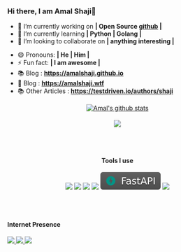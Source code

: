 ### Hi there, I am Amal Shaji👋

<!--
**amalshaji/amalshaji** is a ✨ _special_ ✨ repository because its `README.md` (this file) appears on your GitHub profile.

Here are some ideas to get you started:
-->
- 🔭 I’m currently working on <b>| Open Source [github](https://github.com/amalshaji) |</b>
- 🌱 I’m currently learning <b>| Python | Golang |</b>
- 👯 I’m looking to collaborate on <b>| anything interesting |</b>
<!--- 🤔 I’m looking for help with ...
- 💬 Ask me about ...
- 📫 How to reach me: ...-->
- 😄 Pronouns: <b>| He | Him |</b>
- ⚡ Fun fact: <b>| I am awesome |</b> 
- 📚 Blog : <b>https://amalshaji.github.io</b>
- 📖 Blog : <b>https://amalshaji.wtf</b>
- 📚 Other Articles : <b>https://testdriven.io/authors/shaji</b>

<p align="center">
<a href="https://github.com/amalshaji">
  <img align="center" src="https://github-readme-stats.anuraghazra1.vercel.app/api?username=amalshaji&show_icons=true&include_all_commits=true&count_private=true" alt="Amal's github stats" />
</a>
<br><br>
<a href="https://github.com/amalshaji">
  <!-- Change the `github-readme-stats.anuraghazra1.vercel.app` to `github-readme-stats.vercel.app`  -->
  <img align="center" src="https://github-readme-stats.anuraghazra1.vercel.app/api/top-langs/?username=amalshaji&layout=compact&count_private=true&hide=html,javascript,scss,css,matlab&layout=compact" /></a>
<center>
<br><br>
<h4>Tools I use</h4>
    <div style="display-inline">
      <img src="https://img.shields.io/badge/-Python-blue?&logo=python&logoColor=white">
      <img src="https://img.shields.io/badge/-PyTorch-red?&logo=pytorch&logoColor=white">
      <img src="https://img.shields.io/badge/-VSCode-%23007ACC?logo=visual-studio-code">
      <img src="https://img.shields.io/badge/-Docker-blue?&logo=docker&logoColor=white">
      <img src="-FastAPI-gray.svg">
      <img src="https://img.shields.io/badge/-Golang-blue">
    </div>
</center> 

<br><br>
<h4>Internet Presence</h4>
<a href="https://github.com/amalshaji">
    <img src="https://img.shields.io/badge/-@amalshaji-181717?&logo=GitHub&logoColor=white">
</a>
<a href="https://twitter.com/pydantic">
    <img src="https://img.shields.io/badge/-@pydantic-%231DA1F2?logo=twitter&logoColor=white">
</a>
<a href="https://t.me/pydantic">
    <img src="https://img.shields.io/badge/-@pydantic-0088CC?&logo=Telegram&logoColor=white">
</a>
</p>
